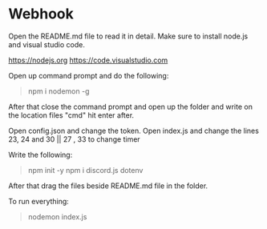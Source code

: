 # Webhook

Open the README.md file to read it in detail.
Make sure to install node.js and visual studio code.

https://nodejs.org
https://code.visualstudio.com

Open up command prompt and do the following:
>npm i nodemon -g

After that close the command prompt and open up the folder and write on the location files "cmd" hit enter after.

Open config.json and change the token.
Open index.js and change the lines 23, 24 and 30 || 27 , 33 to change timer

Write the following:
>npm init -y
>npm i discord.js dotenv

After that drag the files beside README.md file in the folder.

To run everything:
>nodemon index.js
